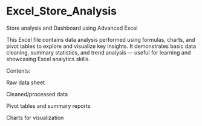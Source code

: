 # Excel_Store_Analysis
Store analysis and Dashboard using Advanced Excel

This Excel file contains data analysis performed using formulas, charts, and pivot tables to explore and visualize key insights.
It demonstrates basic data cleaning, summary statistics, and trend analysis — useful for learning and showcasing Excel analytics skills.

Contents:

Raw data sheet

Cleaned/processed data

Pivot tables and summary reports

Charts for visualization

